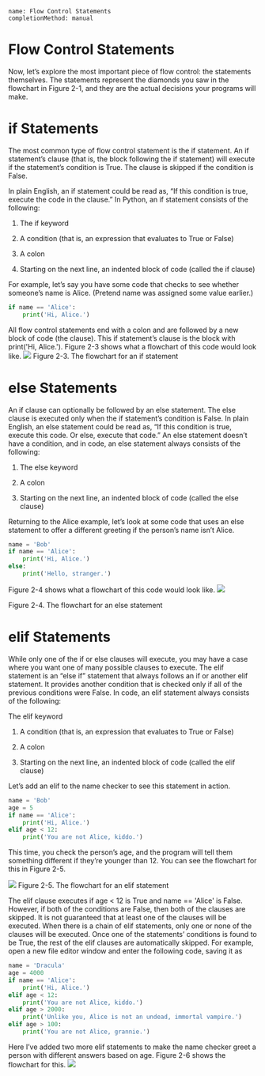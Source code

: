 ```ngMeta
name: Flow Control Statements
completionMethod: manual
```
# Flow Control Statements

Now, let’s explore the most important piece of flow control: the statements themselves. The statements represent the diamonds you saw in the flowchart in Figure 2-1, and they are the actual decisions your programs will make.

# if Statements
The most common type of flow control statement is the if statement. An if statement’s clause (that is, the block following the if statement) will execute if the statement’s condition is True. The clause is skipped if the condition is False.

In plain English, an if statement could be read as, “If this condition is true, execute the code in the clause.” In Python, an if statement consists of the following:

1. The if keyword

2. A condition (that is, an expression that evaluates to True or False)

3. A colon

4. Starting on the next line, an indented block of code (called the if clause)

For example, let’s say you have some code that checks to see whether someone’s name is Alice. (Pretend name was assigned some value earlier.)

```python
if name == 'Alice':
    print('Hi, Alice.')
```
All flow control statements end with a colon and are followed by a new block of code (the clause). This if statement’s clause is the block with print('Hi, Alice.'). Figure 2-3 shows what a flowchart of this code would look like.
![](assets/if.jpg)
Figure 2-3. The flowchart for an if statement

# else Statements
An if clause can optionally be followed by an else statement. The else clause is executed only when the if statement’s condition is False. In plain English, an else statement could be read as, “If this condition is true, execute this code. Or else, execute that code.” An else statement doesn’t have a condition, and in code, an else statement always consists of the following:

1. The else keyword

2. A colon

3. Starting on the next line, an indented block of code (called the else clause)

Returning to the Alice example, let’s look at some code that uses an else statement to offer a different greeting if the person’s name isn’t Alice.
```python
name = 'Bob'
if name == 'Alice':
    print('Hi, Alice.')
else:
    print('Hello, stranger.')
```
Figure 2-4 shows what a flowchart of this code would look like.
![](assets/else.png)

Figure 2-4. The flowchart for an else statement

# elif Statements
While only one of the if or else clauses will execute, you may have a case where you want one of many possible clauses to execute. The elif statement is an “else if” statement that always follows an if or another elif statement. It provides another condition that is checked only if all of the previous conditions were False. In code, an elif statement always consists of the following:

The elif keyword

1. A condition (that is, an expression that evaluates to True or False)

2. A colon

3. Starting on the next line, an indented block of code (called the elif clause)

Let’s add an elif to the name checker to see this statement in action.
```python
name = 'Bob'
age = 5
if name == 'Alice':
    print('Hi, Alice.')
elif age < 12:
    print('You are not Alice, kiddo.')
```
This time, you check the person’s age, and the program will tell them something different if they’re younger than 12. You can see the flowchart for this in Figure 2-5.

![](assets/elif.png)
Figure 2-5. The flowchart for an elif statement

The elif clause executes if age < 12 is True and name == 'Alice' is False. However, if both of the conditions are False, then both of the clauses are skipped. It is not guaranteed that at least one of the clauses will be executed. When there is a chain of elif statements, only one or none of the clauses will be executed. Once one of the statements’ conditions is found to be True, the rest of the elif clauses are automatically skipped. For example, open a new file editor window and enter the following code, saving it as 

```python
name = 'Dracula'
age = 4000
if name == 'Alice':
    print('Hi, Alice.')
elif age < 12:
    print('You are not Alice, kiddo.')
elif age > 2000:
    print('Unlike you, Alice is not an undead, immortal vampire.')
elif age > 100:
    print('You are not Alice, grannie.')
```
Here I’ve added two more elif statements to make the name checker greet a person with different answers based on age. Figure 2-6 shows the flowchart for this.
![](/assets/ifelse.png)